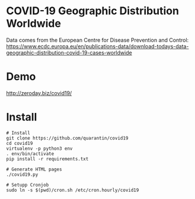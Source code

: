 # COVID-19 Geographic Distribution Worldwide
Data comes from the European Centre for Disease Prevention and Control:  
https://www.ecdc.europa.eu/en/publications-data/download-todays-data-geographic-distribution-covid-19-cases-worldwide

# Demo
http://zeroday.biz/covid19/

# Install
```shell
# Install
git clone https://github.com/quarantin/covid19
cd covid19
virtualenv -p python3 env
. env/bin/activate
pip install -r requirements.txt

# Generate HTML pages
./covid19.py

# Setupp Cronjob
sudo ln -s $(pwd)/cron.sh /etc/cron.hourly/covid19
```
